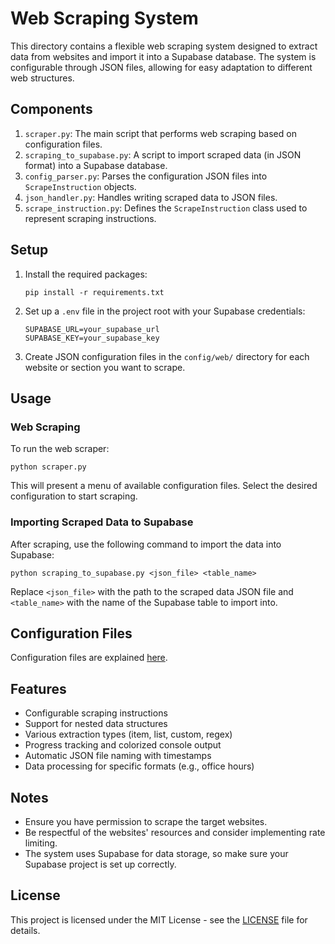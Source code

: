 # Web Scraping System

This directory contains a flexible web scraping system designed to extract data from websites and import it into a Supabase database. The system is configurable through JSON files, allowing for easy adaptation to different web structures.

## Components

1. `scraper.py`: The main script that performs web scraping based on configuration files.
2. `scraping_to_supabase.py`: A script to import scraped data (in JSON format) into a Supabase database.
3. `config_parser.py`: Parses the configuration JSON files into `ScrapeInstruction` objects.
4. `json_handler.py`: Handles writing scraped data to JSON files.
5. `scrape_instruction.py`: Defines the `ScrapeInstruction` class used to represent scraping instructions.

## Setup

1. Install the required packages:
   ```
   pip install -r requirements.txt
   ```

2. Set up a `.env` file in the project root with your Supabase credentials:
   ```
   SUPABASE_URL=your_supabase_url
   SUPABASE_KEY=your_supabase_key
   ```

3. Create JSON configuration files in the `config/web/` directory for each website or section you want to scrape.

## Usage

### Web Scraping

To run the web scraper:

```
python scraper.py
```

This will present a menu of available configuration files. Select the desired configuration to start scraping.

### Importing Scraped Data to Supabase

After scraping, use the following command to import the data into Supabase:

```
python scraping_to_supabase.py <json_file> <table_name>
```

Replace `<json_file>` with the path to the scraped data JSON file and `<table_name>` with the name of the Supabase table to import into.

## Configuration Files

Configuration files are explained [here](../main/config/web/readme.md).

## Features

- Configurable scraping instructions
- Support for nested data structures
- Various extraction types (item, list, custom, regex)
- Progress tracking and colorized console output
- Automatic JSON file naming with timestamps
- Data processing for specific formats (e.g., office hours)

## Notes

- Ensure you have permission to scrape the target websites.
- Be respectful of the websites' resources and consider implementing rate limiting.
- The system uses Supabase for data storage, so make sure your Supabase project is set up correctly.

## License

This project is licensed under the MIT License - see the [LICENSE](../../LICENSE) file for details.
